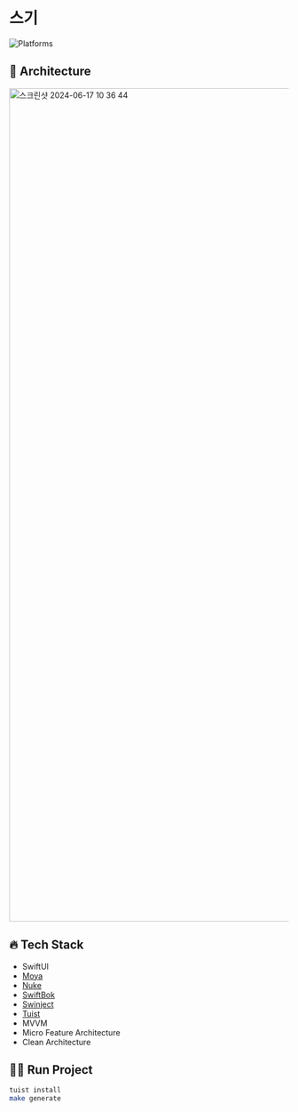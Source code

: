 # 스기
![Platforms](https://img.shields.io/badge/Platforms-iOS-red?style=flat-square)

## 🍰 Architecture
<img width="1499" alt="스크린샷 2024-06-17 10 36 44" src="https://github.com/apeun-gidaechi/seugi-ios/assets/128120228/66fc4110-a123-48b4-b870-a3ff7a10f9df">

## 🔥 Tech Stack
- SwiftUI
- [Moya](https://github.com/Moya/Moya)
- [Nuke](https://github.com/kean/Nuke)
- [SwiftBok](https://github.com/bestswlkh0310/swiftBok/)
- [Swinject](https://github.com/Swinject/Swinject)
- [Tuist](https://github.com/tuist/tuist)
- MVVM
- Micro Feature Architecture
- Clean Architecture

## 🏃‍♂️ Run Project
```bash
tuist install
make generate
```
